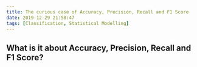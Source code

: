 ```yaml
---
title: The curious case of Accuracy, Precision, Recall and F1 Score
date: 2019-12-29 21:58:47
tags: [Classification, Statistical Modelling]
---
```



## What is it about Accuracy, Precision, Recall and F1 Score?
